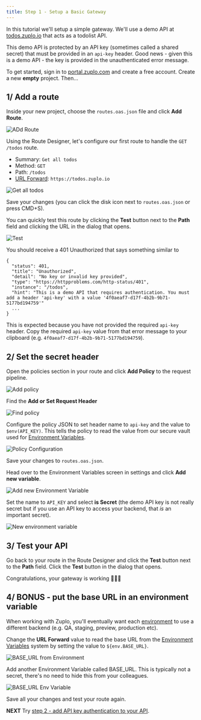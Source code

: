 ```yaml
---
title: Step 1 - Setup a Basic Gateway
---
```


In this tutorial we'll setup a simple gateway. We'll use a demo API at
[todos.zuplo.io](https://todos.zuplo.io/todos) that acts as a todolist API.

This demo API is protected by an API key (sometimes called a shared secret) that
must be provided in an `api-key` header. Good news - given this is a demo API -
the key is provided in the unauthenticated error message.

To get started, sign in to [portal.zuplo.com](https://portal.zuplo.com) and
create a free account. Create a new **empty** project. Then...

## 1/ Add a route

Inside your new project, choose the `routes.oas.json` file and click **Add
Route**.

![ADd Route](https://cdn.zuplo.com/assets/8cfa5b7b-6ead-4dd0-9339-dbcdc21b6299.png)

Using the Route Designer, let's configure our first route to handle the
`GET /todos` route.

- Summary: `Get all todos`
- Method: `GET`
- Path: `/todos`
- [URL Forward](/docs/handlers/url-forward): `https://todos.zuplo.io`

![Get all todos](https://cdn.zuplo.com/assets/f2bcc7ad-027f-4f5e-8764-c802079dacdb.png)

Save your changes (you can click the disk icon next to `routes.oas.json` or
press CMD+S).

You can quickly test this route by clicking the **Test** button next to the
**Path** field and clicking the URL in the dialog that opens.

![Test](https://cdn.zuplo.com/assets/cd094b3c-efbe-4c2b-995c-60ce0302704a.png)

You should receive a 401 Unauthorized that says something similar to

```
{
  "status": 401,
  "title": "Unauthorized",
  "detail": "No key or invalid key provided",
  "type": "https://httpproblems.com/http-status/401",
  "instance": "/todos",
  "hint": "This is a demo API that requires authentication. You must add a header 'api-key' with a value '4f0aeaf7-d17f-4b2b-9b71-5177bd194759'"
  ...
}
```

This is expected because you have not provided the required `api-key` header.
Copy the required `api-key` value from that error message to your clipboard
(e.g. `4f0aeaf7-d17f-4b2b-9b71-5177bd194759`).

## 2/ Set the secret header

Open the policies section in your route and click **Add Policy** to the request
pipeline.

![Add policy](https://cdn.zuplo.com/assets/8eab7f3e-3d24-411d-8a4f-7cde11fe6ccf.png)

Find the **Add or Set Request Header**

![Find policy](https://cdn.zuplo.com/assets/67937c50-598d-433a-945a-17787841f036.png)

Configure the policy JSON to set header name to `api-key` and the value to
`$env(API_KEY)`. This tells the policy to read the value from our secure vault
used for [Environment Variables](/docs/articles/environment-variables.md).

![Policy Configuration](https://cdn.zuplo.com/assets/e29a3c79-aeee-48e9-8c40-d1131c10f33a.png)

Save your changes to `routes.oas.json`.

Head over to the Environment Variables screen in settings and click **Add new
variable**.

![Add new Environment Variable](https://cdn.zuplo.com/assets/e9119f6a-e3e0-4d71-8739-62155e23d2da.png)

Set the name to `API_KEY` and select **is Secret** (the demo API key is not
really secret but if you use an API key to access your backend, that _is_ an
important secret).

![New environment variable](https://cdn.zuplo.com/assets/70fdd686-641a-4792-8a55-dafb952c0178.png)

## 3/ Test your API

Go back to your route in the Route Designer and click the **Test** button next
to the **Path** field. Click the **Test** button in the dialog that opens.

<Screenshot src="https://cdn.zuplo.com/assets/c1753ead-6bd3-4b6f-99d2-ef4c964d7b32.png" />

Congratulations, your gateway is working 👏👏👏

## 4/ BONUS - put the base URL in an environment variable

When working with Zuplo, you'll eventually want each
[environment](/docs/articles/environments) to use a different backend (e.g. QA,
staging, preview, production etc).

Change the **URL Forward** value to read the base URL from the
[Environment Variables](/docs/articles/environment-variables) system by setting
the value to `${env.BASE_URL}`.

![BASE_URL from Environment](https://cdn.zuplo.com/assets/b52a04bd-b4d2-4e70-88e7-b32b1a7cba7d.png)

Add another Environment Variable called BASE_URL. This is typically not a
secret, there's no need to hide this from your colleagues.

![BASE_URL Env Variable](https://cdn.zuplo.com/assets/068841d1-6554-448b-a869-62aa4076c85d.png)

Save all your changes and test your route again.

**NEXT** Try
[step 2 - add API key authentication to your API](./step-2-add-api-key-auth.md).

